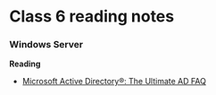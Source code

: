 # Class 6 reading notes

### Windows Server

**Reading**
* [Microsoft Active Directory®: The Ultimate AD FAQ](https://jumpcloud.com/blog/active-directory-faq)

